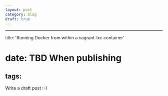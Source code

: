 ```yaml
---
layout: post
category: blog
draft: true
---
```

---
title: 'Running Docker from within a vagrant-lxc container'
# date: TBD When publishing
tags:
---

Write a draft post :-)
